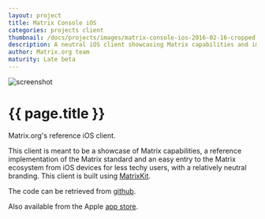 ```yaml
---
layout: project
title: Matrix Console iOS
categories: projects client
thumbnail: /docs/projects/images/matrix-console-ios-2016-02-16-cropped.png
description: A neutral iOS client showcasing Matrix capabilities and implementation.
author: Matrix.org team
maturity: Late beta
---
```


![screenshot](/docs/projects/images/matrix-console-ios-2016-02-16-large.png "{{ page.title }}")

# {{ page.title }}
Matrix.org's reference iOS client.

This client is meant to be a showcase of Matrix capabilities, a reference implementation of the Matrix standard and an easy entry to the Matrix ecosystem from iOS devices for less techy users,  with a relatively neutral branding. This client is built using [MatrixKit](http://matrix.org/blog/project/matrix-ios-matrixkit/).

The code can be retrieved from [github](https://github.com/matrix-org/matrix-ios-console).

Also available from the Apple [app store](https://itunes.apple.com/gb/app/matrix-console/id970074271?mt=8).
